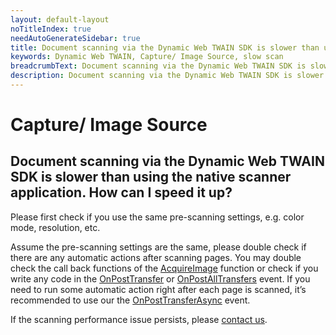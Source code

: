 ```yaml
---
layout: default-layout
noTitleIndex: true
needAutoGenerateSidebar: true
title: Document scanning via the Dynamic Web TWAIN SDK is slower than using the native scanner application. How can I speed it up?
keywords: Dynamic Web TWAIN, Capture/ Image Source, slow scan
breadcrumbText: Document scanning via the Dynamic Web TWAIN SDK is slower than using the native scanner application. How can I speed it up?
description: Document scanning via the Dynamic Web TWAIN SDK is slower than using the native scanner application. How can I speed it up?
---
```


# Capture/ Image Source

## Document scanning via the Dynamic Web TWAIN SDK is slower than using the native scanner application. How can I speed it up?

Please first check if you use the same pre-scanning settings, e.g. color mode, resolution, etc.

Assume the pre-scanning settings are the same, please double check if there are any automatic actions after scanning pages. You may double check the call back functions of the <a href="https://www.dynamsoft.com/web-twain/docs/info/api/WebTwain_Acquire.html?ver=latest" target="_blank">AcquireImage</a> function or check if you write any code in the <a href="https://www.dynamsoft.com/web-twain/docs/info/api/WebTwain_Acquire.html?ver=latest#onposttransfer" target="_blank">OnPostTransfer</a> or <a href="https://www.dynamsoft.com/web-twain/docs/info/api/WebTwain_Acquire.html?ver=latest#onpostalltransfers" target="_blank">OnPostAllTransfers</a> event. If you need to run some automatic action right after each page is scanned, it’s recommended to use our the <a href="https://www.dynamsoft.com/web-twain/docs/info/api/WebTwain_Acquire.html?ver=latest#onposttransferasync" target="_blank">OnPostTransferAsync</a> event.

If the scanning performance issue persists, please <a href="mailto:support@dynamsoft.com">contact us</a>.
